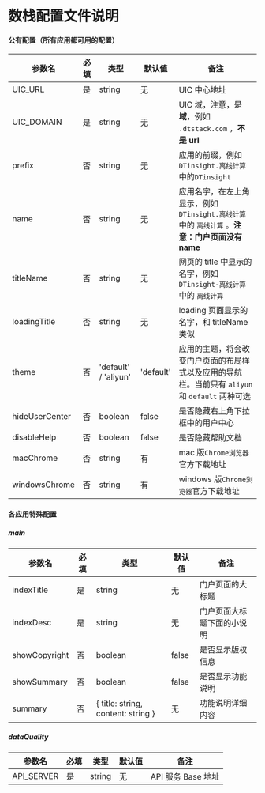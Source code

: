 # 数栈配置文件说明

#### 公有配置（所有应用都可用的配置）

| 参数名  | 必填  | 类型  |  默认值 | 备注  |
| ------------ | ------------ | ------------ | ------------ | ------------ |
|  UIC_URL |  是 | string  | 无  | UIC 中心地址  |
|  UIC_DOMAIN | 是  | string  |  无 |  UIC 域，注意，是**域**，例如 ```.dtstack.com``` ，**不是 url** |
| prefix  | 否  |  string | 无  |  应用的前缀，例如 `DTinsight.离线计算` 中的`DTinsight` |
| name  |  否 | string  | 无  | 应用名字，在左上角显示，例如 `DTinsight.离线计算` 中的 `离线计算` 。**注意：门户页面没有 name**  |
| titleName  | 否  |  string | 无  | 网页的 title 中显示的名字，例如`DTinsight-离线计算`中的 `离线计算`  |
| loadingTitle  |  否 |  string | 无  | loading 页面显示的名字，和 titleName 类似 |
| theme  |  否 | 'default' / 'aliyun'  | 'default'  | 应用的主题，将会改变门户页面的布局样式以及应用的导航栏。当前只有 `aliyun` 和 `default` 两种可选  |
| hideUserCenter |  否 | boolean  | false  | 是否隐藏右上角下拉框中的用户中心  |
| disableHelp  | 否  |  boolean | false  | 是否隐藏帮助文档  |
| macChrome | 否 | string | 有 | mac 版`Chrome浏览器`官方下载地址 |
| windowsChrome | 否 | string | 有 | windows 版`Chrome浏览器`官方下载地址 |

#### 各应用特殊配置

##### main
| 参数名  | 必填  | 类型  |  默认值 | 备注  |
| ------------ | ------------ | ------------ | ------------ | ------------ |
| indexTitle  |  是 | string  | 无  |  门户页面的大标题 |
| indexDesc  | 是  |  string | 无  | 门户页面大标题下面的小说明  |
| showCopyright | 否  |  boolean | false  | 是否显示版权信息  |
| showSummary | 否  | boolean  |  false | 是否显示功能说明  |
| summary | 否  |  { title: string, content: string } |  无 |  功能说明详细内容 |

##### dataQuality
| 参数名  | 必填  | 类型  |  默认值 | 备注  |
| ------------ | ------------ | ------------ | ------------ | ------------ |
| API_SERVER  |  是 | string  | 无  |  API 服务 Base 地址 |
